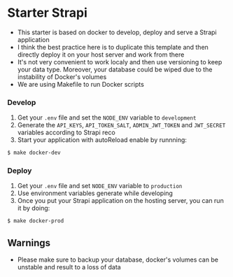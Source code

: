 # Starter Strapi

- This starter is based on docker to develop, deploy and serve a Strapi application
- I think the best practice here is to duplicate this template and then directly deploy it on your host server and work from there
- It's not very convenient to work localy and then use versioning to keep your data type. Moreover, your database could be wiped due to the instability of Docker's volumes
- We are using Makefile to run Docker scripts

### Develop

1. Get your `.env` file and set the `NODE_ENV` variable to `development`
2. Generate the `API_KEYS`, `API_TOKEN_SALT`, `ADMIN_JWT_TOKEN` and `JWT_SECRET` variables according to Strapi reco
3. Start your application with autoReload enable by runnning:
```sh
$ make docker-dev
```

### Deploy

1. Get your `.env` file and set `NODE_ENV` variable to `production`
2. Use environment variables generate while developing
3. Once you put your Strapi application on the hosting server, you can run it by doing:
```sh
$ make docker-prod
```
## Warnings

- Please make sure to backup your database, docker's volumes can be unstable and result to a loss of data
